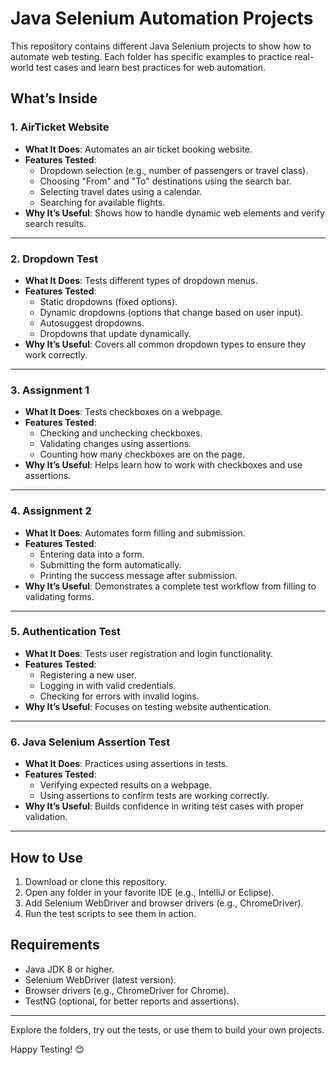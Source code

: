 # Java Selenium Automation Projects

This repository contains different Java Selenium projects to show how to automate web testing. Each folder has specific examples to practice real-world test cases and learn best practices for web automation.

## What’s Inside

### 1. **AirTicket Website**
- **What It Does**: Automates an air ticket booking website.
- **Features Tested**:
  - Dropdown selection (e.g., number of passengers or travel class).
  - Choosing "From" and "To" destinations using the search bar.
  - Selecting travel dates using a calendar.
  - Searching for available flights.
- **Why It’s Useful**: Shows how to handle dynamic web elements and verify search results.

---

### 2. **Dropdown Test**
- **What It Does**: Tests different types of dropdown menus.
- **Features Tested**:
  - Static dropdowns (fixed options).
  - Dynamic dropdowns (options that change based on user input).
  - Autosuggest dropdowns.
  - Dropdowns that update dynamically.
- **Why It’s Useful**: Covers all common dropdown types to ensure they work correctly.

---

### 3. **Assignment 1**
- **What It Does**: Tests checkboxes on a webpage.
- **Features Tested**:
  - Checking and unchecking checkboxes.
  - Validating changes using assertions.
  - Counting how many checkboxes are on the page.
- **Why It’s Useful**: Helps learn how to work with checkboxes and use assertions.

---

### 4. **Assignment 2**
- **What It Does**: Automates form filling and submission.
- **Features Tested**:
  - Entering data into a form.
  - Submitting the form automatically.
  - Printing the success message after submission.
- **Why It’s Useful**: Demonstrates a complete test workflow from filling to validating forms.

---

### 5. **Authentication Test**
- **What It Does**: Tests user registration and login functionality.
- **Features Tested**:
  - Registering a new user.
  - Logging in with valid credentials.
  - Checking for errors with invalid logins.
- **Why It’s Useful**: Focuses on testing website authentication.

---

### 6. **Java Selenium Assertion Test**
- **What It Does**: Practices using assertions in tests.
- **Features Tested**:
  - Verifying expected results on a webpage.
  - Using assertions to confirm tests are working correctly.
- **Why It’s Useful**: Builds confidence in writing test cases with proper validation.

---

## How to Use
1. Download or clone this repository.
2. Open any folder in your favorite IDE (e.g., IntelliJ or Eclipse).
3. Add Selenium WebDriver and browser drivers (e.g., ChromeDriver).
4. Run the test scripts to see them in action.

## Requirements
- Java JDK 8 or higher.
- Selenium WebDriver (latest version).
- Browser drivers (e.g., ChromeDriver for Chrome).
- TestNG (optional, for better reports and assertions).

---

Explore the folders, try out the tests, or use them to build your own projects.

Happy Testing! 😊
